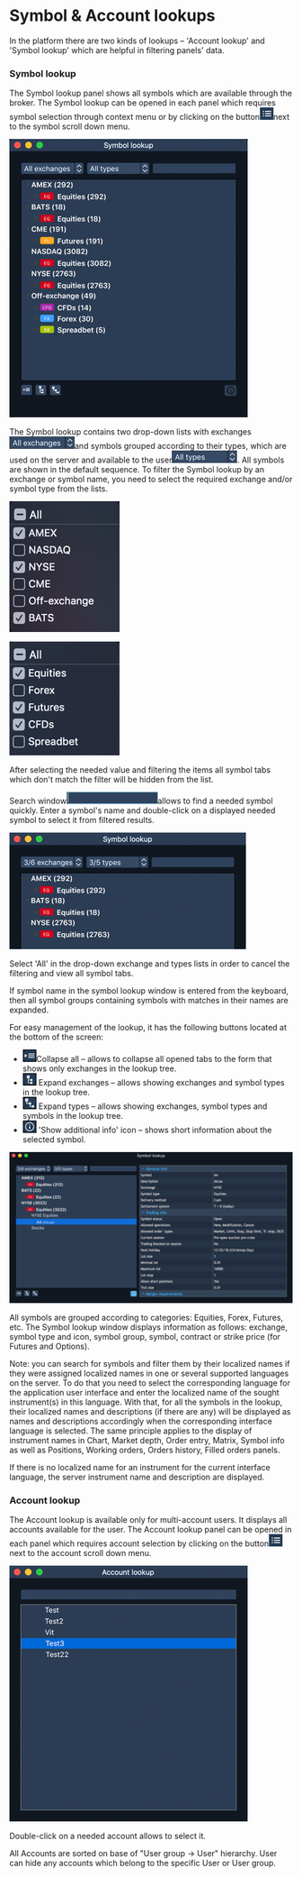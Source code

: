 # Symbol & Account lookups

In the platform there are two kinds of lookups – 'Account lookup' and 'Symbol lookup' which are helpful in filtering panels' data. 

### Symbol lookup

The Symbol lookup panel shows all symbols which are available through the broker. The Symbol lookup can be opened in each panel which requires symbol selection through context menu or by clicking on the button![](../../.gitbook/assets/artboard1.png)next to the symbol scroll down menu.

![](../../.gitbook/assets/symbol-lookup-copy.jpg)


The Symbol lookup contains two drop-down lists with exchanges![](../../.gitbook/assets/all-exchanges_116_22.png)and symbols grouped according to their types, which are used on the server and available to the user![](../../.gitbook/assets/all-types_116_22.png). All symbols are shown in the default sequence. To filter the Symbol lookup by an exchange or symbol name, you need to select the required exchange and/or symbol type from the lists.

![](../../.gitbook/assets/short-list-exchanges_196_292.png)

![](../../.gitbook/assets/short-list-types-196_202.png)

After selecting the needed value and filtering the items all symbol tabs which don't match the filter will be hidden from the list.

Search window![](../../.gitbook/assets/search-add-copy.png)allows to find a needed symbol quickly. Enter a symbol's name and double-click on a displayed needed symbol to select it from filtered results.

![](../../.gitbook/assets/part-of-symbol-lookup_421_207.png)

Select 'All' in the drop-down exchange and types lists in order to cancel the filtering and view all symbol tabs.

If symbol name in the symbol lookup window is entered from the keyboard, then all symbol groups containing symbols with matches in their names are expanded.

For easy management of the lookup, it has the following buttons located at the bottom of the screen:

*  ![](../../.gitbook/assets/1%20%2843%29.png)Collapse all – allows to collapse all opened tabs to the form that shows only exchanges in the lookup tree.
* ![](../../.gitbook/assets/2%20%2811%29.png) Expand exchanges – allows showing exchanges and symbol types in the lookup tree.
*  ![](../../.gitbook/assets/3%20%2823%29.png) Expand types – allows showing exchanges, symbol types and symbols in the lookup tree.
* ![](../../.gitbook/assets/5%20%286%29.png) 'Show additional info' icon – shows short information about the selected symbol.

![](../../.gitbook/assets/1-symbol-new-copy.png)

All symbols are grouped according to categories: Equities, Forex, Futures, etc. The Symbol lookup window displays information as follows: exchange, symbol type and icon, symbol group, symbol, contract or strike price \(for Futures and Options\).

Note: you can search for symbols and filter them by their localized names if they were assigned localized names in one or several supported languages on the server. To do that you need to select the corresponding language for the application user interface and enter the localized name of the sought instrument\(s\) in this language. With that, for all the symbols in the lookup, their localized names and descriptions \(if there are any\) will be displayed as names and descriptions accordingly when the corresponding interface language is selected. The same principle applies to the display of instrument names in Chart, Market depth, Order entry, Matrix,  Symbol info as well as Positions, Working orders, Orders history, Filled orders panels.

If there is no localized name for an instrument for the current interface language, the server instrument name and description are displayed. 

### Account lookup

The Account lookup is available only for multi-account users. It displays all accounts available for the user. The Account lookup panel can be opened in each panel which requires account selection by clicking on the button![](../../.gitbook/assets/artboard1%20%281%29.png)next to the account scroll down menu.

![](../../.gitbook/assets/account-lookup-test_424.png)

Double-click on a needed account allows to select it.

All Accounts are sorted on base of "User group -&gt; User" hierarchy. User can hide any accounts which belong to the specific User or User group.

